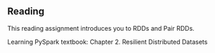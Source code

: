 ## Reading

This reading assignment introduces you to RDDs and Pair RDDs.  

Learning PySpark textbook:
Chapter 2. Resilient Distributed Datasets

